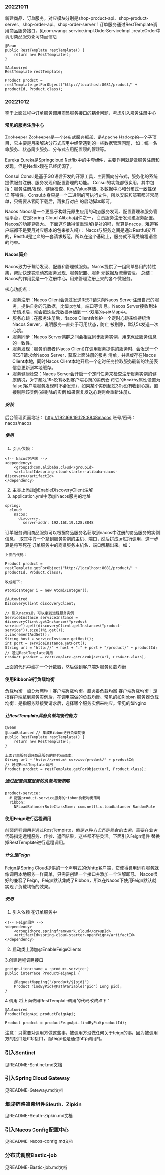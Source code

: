 ### 20221011
新建商品、订单服务，对应模块分别是shop-product-api、shop-product-server、shop-order-api、shop-order-server
1.订单服务通过RestTemplate调用商品服务接口，见com.wangc.service.impl.OrderServiceImpl.createOrder中调用商品服务查询商品信息
```
@Bean
public RestTemplate restTemplate() {
    return new RestTemplate();
}

@Autowired
RestTemplate restTemplate;

Product product = restTemplate.getForObject("http://localhost:8081/product/" + productId, Product.class);
```

### 20221012
鉴于上面过程中订单服务调用商品服务接口的耦合问题，考虑引入服务注册中心

#### 常见的服务注册中心
Zookeeper
Zookeeper是一个分布式服务框架，是Apache Hadoop的一个子项目，它主要是用来解决分布式应用中经常遇到的一些数据管理问题，
如：统一名命服务、状态同步服务、分布式应用配置项的管理等。

Eureka
Eureka是Springcloud Netflix中的中套组件，主要作用就是做服务注册和发现。但是Netflix现在已经闭源了。

Consul
Consul是基于GO语言开发的开源工具，主要面向分布式，服务化的系统提供服务注册、服务发现和配置管理的功能。
Consul的功能都很实用，其中包括：服务注册/发现、健康检查、Key/Value存储、多数据中心和分布式一致性保证
等特性。Consul本身只是一个二进制的可执行文件，所以安装和部署都非常简单，只需要从官网下载后，再执行对应
的启动脚本即可。

Nacos
Naocs是一个更易于构建元原生应用的动态服务发现、配置管理和服务管理平台，它是Spring Cloud Alibaba组件之一，
负责服务注册发现和服务配置。Nacos的功能更强大。
下面这句话得慎重理解(是对的吗，就算是nacos，难道客户端都不是要用对应版本的包来接入吗)：
Nacos与服务之间是通过Restful交互的，Restful是定义的一套请求规范，所以在这个基础上，服务就不再受编程语言的约束。

#### Nacos简介
Nacos致力于帮助发现、配置和管理微服务。Nacos提供了一组简单易用的特性集，帮助快速实现动态服务发现、服务配置、服务
元数据及流量管理。
总结：Nacos的作用就是一个注册中心，用来管理注册上来的各个微服务。

核心功能点：
* 服务注册：Nacos Client会通过发送REST请求向Nacos Server注册自己的服务，提供自身的元数据，比如ip地址，端口等信
息。Nacos Server接收到注册请求后，就会把这些元数据存储到一个双层的内存Map中。
* 服务心跳：在服务注册后，Nacos Client会维护一个定时心跳来维持统治Nacos Server，说明服务一直处于可用状态，防止
被剔除，默认5s发送一次心跳。
* 服务同步：Nacos Server集群之间会相互同步服务实例，用来保证服务信息的一致性。
* 服务发现：服务消费者(Nacos Client)在调用服务提供的服务时，会发送一个REST请求给Nacos Server，获取上面注册的服务
清单，并且缓存在Nacos Client本地，同时Nacos Client本地开启一个定时任务拉取服务最新的注册表信息更新到本地缓存。
* 服务健康检查：Nacos Server会开启一个定时任务来检查注册服务实例的健康情况，对于超过15s没有收到客户端心跳的实例会
将它的healthy属性设置为false(客户端服务发现时不会发现)，如果某个实例超过30s没有收到心跳，直接剔除该实例(被剔除的实例
如果恢复发送心跳则会重新注册)。

##### 安装

后台管理页面地址：
http://192.168.19.128:8848/nacos 
账号/密码：nacos/nacos

##### 使用
1. 引入依赖：
```
<!-- Nacos客户端 -->
<dependency>
    <groupId>com.alibaba.cloud</groupId>
    <artifactId>spring-cloud-starter-alibaba-nacos-discovery</artifactId>
</dependency>
```
2. 主类上添加@EnableDiscoveryClient注解
3. application.yml中添加Nacos服务的地址
```
spring:
  cloud:
    nacos:
      discovery:
        server-addr: 192.168.19.128:8848
```

订单服务调用商品服务可以根据商品服务名获取到nacos中注册的商品服务的实例信息，
取其中的一个拿到服务实例的主机、端口，然后拼成url进行调用，这一步算是将写死在
订单服务中的商品服务主机名、端口解耦出来。如：
```
上面的代码：

Product product = restTemplate.getForObject("http://localhost:8081/product/" + productId, Product.class);

改成如下：

AtomicInteger i = new AtomicInteger();

@Autowired
DiscoveryClient discoveryClient;

// 引入nacos后，可以拿到远程服务实例
ServiceInstance serviceInstance = discoveryClient.getInstances("product-service").get((discoveryClient.getInstances("product-service")).size()%i.get());
i.incrementAndGet();
String host = serviceInstance.getHost();
int port = serviceInstance.getPort();
String url = "http://" + host + ":" + port + "/product/" + productId;
// 通过RestTemplate调用
Product product = restTemplate.getForObject(url, Product.class);
```
上面的代码中维护一个计数器，然后做到客户端对服务负载均衡

#### 使用Ribbon进行负载均衡
负载均衡一般分为两种：客户端负载均衡、服务器负载均衡
客户端负载均衡：是指客户端拿到服务实例后，在调用端做的负载均衡。常见的如Ribbon
服务器负载均衡：是指服务器接受请求后，选择哪个服务实例来响应。常见的如Nginx

##### 让RestTemplate具备负载均衡的能力
```
@Bean
@LoadBalanced // 集成Ribbon进行负载均衡
public RestTemplate restTemplate() {
    return new RestTemplate();
}

上面订单服务调用商品服务的的代码改成:
String url = "http://product-service/product/" + productId;
// 通过RestTemplate调用
Product product = restTemplate.getForObject(url, Product.class);
```

##### 通过配置调整服务的负载均衡策略
```
product-service:
  # 配置product-service服务的ribbon负载均衡策略
  ribbon:
    NFLoadBalancerRuleClassName: com.netflix.loadbalancer.RandomRule
```

#### 使用Feign进行远程调用
前面远程调用是通过RestTemplate，但是这种方式还是耦合的太紧，需要在业务代码指定远程服务、传参、返回结果，这些都不够灵活。下面引入Feign组件
替换掉RestTemplate进行远程调用。

##### 什么是Feign
Feign是Spring Cloud提供的一个声明式的伪http客户端，它使得调用远程服务就像调用本地服务一样简单，只需要创建一个接口并添加一个注解即可。
Nacos很好的兼容了Feign，Feign默认集成了Ribbon，所以在Nacos下使用Feign默认就实现了负载均衡的效果。

##### 使用
1. 引入依赖
在订单服务中
```
<!-- Feign组件 -->
<dependency>
    <groupId>org.springframework.cloud</groupId>
    <artifactId>spring-cloud-starter-openfeign</artifactId>
</dependency>
```
2. 启动类上添加@EnableFeignClients

3.创建远程调用接口
```
@FeignClient(name = "product-service")
public interface ProductFeignApi {

    @RequestMapping("/product/${pid}")
    Product findByPid(@PathVariable("pid") Long pid);
}
```

4.调用
将上面使用RestTemplate调用的代码改成如下：
```
@Autowired
ProductFeignApi productFeignApi;

Product product = productFeignApi.findByPid(productId);
```
注意：只需要对调用方做这些事，被调用方没做任何关于feign的事，因为被调用方的接口是http接口，而feign也是通过http调用的。

### 引入Sentinel
见README-Sentinel.md文档

### 引入Spring Cloud Gateway
见README-Gateway.md文档

### 集成链路追踪组件Sleuth、Zipkin
见README-Sleuth-Zipkin.md文档

### 引入Nacos Config配置中心
见README-Nacos-config.md文档

### 分布式调度Elastic-job
见README-Elastic-job.md文档



